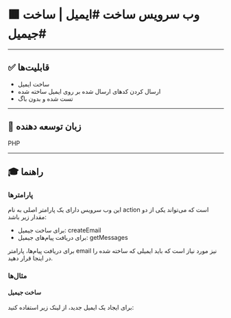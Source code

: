 # 🟫 وب سرویس ساخت #ایمیل | ساخت #جیمیل

---

## ✅ قابلیت‌ها
- ساخت ایمیل
- ارسال کردن کدهای ارسال شده بر روی ایمیل ساخته شده
- تست شده و بدون باگ

---

## 🖤 زبان توسعه دهنده
PHP

---

## 🎓 راهنما

### پارامترها
این وب سرویس دارای یک پارامتر اصلی به نام action است که می‌تواند یکی از دو مقدار زیر باشد:
- برای ساخت جیمیل: createEmail
- برای دریافت پیام‌های جیمیل: getMessages

برای دریافت پیام‌ها، پارامتر email نیز مورد نیاز است که باید ایمیلی که ساخته شده را در اینجا قرار دهید.

### مثال‌ها

#### ساخت جیمیل
برای ایجاد یک ایمیل جدید، از لینک زیر استفاده کنید:

